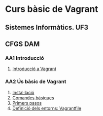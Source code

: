 # Curs bàsic de Vagrant

## Sistemes Informàtics. UF3

## CFGS DAM


### AA1 Introducció

1. [Introducció a Vagrant](AA1/intro.md)

### AA2 Ús bàsic de Vagrant

1. [Instal·lació](AA2/install.md)
1. [Comandes bàsiques](AA2/comandes.md)
1. [Primers pasos](AA2/first_steps.md)
1. [Definició dels entorns: Vagrantfile](AA2/vagrantfile.md)

<!---

### AA3 Configuracions avançades

1. [Modes de xarxa] (AA3/xarxes.md)
1. [Sincronització de carpetes] (AA3/carpetes.md)
1. [Gestió dels boxes](AA3/boxes.md)
1. [Entorns amb més d'una màquina](AA3/multimaquina.md)
1. [Aprovisionadors](AA3/provisioners.md)
1. [Plugins](AA3/plugins.md)

--->

